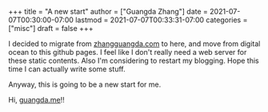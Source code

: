 +++
title = "A new start"
author = ["Guangda Zhang"]
date = 2021-07-07T00:30:00-07:00
lastmod = 2021-07-07T00:33:31-07:00
categories = ["misc"]
draft = false
+++

I decided to migrate from [zhangguangda.com](https://www.zhangguangda.com/) to here, and move from digital ocean
to this github pages. I feel like I don't really need a web server for these
static contents.
Also I'm considering to restart my blogging. Hope this time I can actually write
some stuff.

Anyway, this is going to be a new start for me.

Hi, [guangda.me](https://guangda.me)!!
